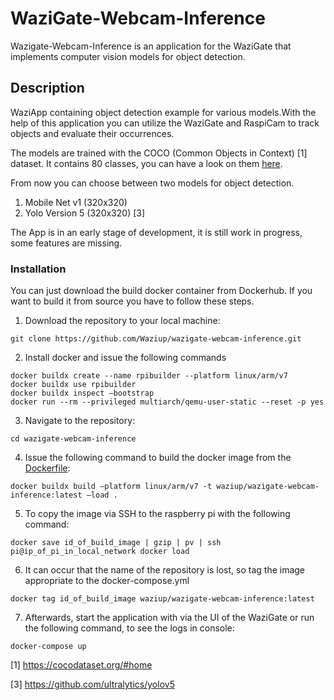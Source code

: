 # WaziGate-Webcam-Inference

Wazigate-Webcam-Inference is an application for the WaziGate that implements computer vision models for object detection.  

## Description

WaziApp containing object detection example for various models.With the help of this application you can utilize the WaziGate and RaspiCam to track objects and evaluate their occurrences.

The models are trained with the COCO (Common Objects in Context) [1] dataset. It contains 80 classes, you can have a look on them [here](coco_tiny_yolov5/labelmap.txt "labelmap.txt"). 

From now you can choose between two models for object detection.

1. Mobile Net v1 (320x320)
2. Yolo Version 5 (320x320) [3]

The App is in an early stage of development, it is still work in progress, some features are missing.

### Installation

You can just download the build docker container from Dockerhub.
If you want to build it from source you have to follow these steps.

1. Download the repository to your local machine:

```
git clone https://github.com/Waziup/wazigate-webcam-inference.git
```

2. Install docker and issue the following commands

```
docker buildx create --name rpibuilder --platform linux/arm/v7
docker buildx use rpibuilder 
docker buildx inspect –bootstrap
docker run --rm --privileged multiarch/qemu-user-static --reset -p yes
```

3. Navigate to the repository:

```
cd wazigate-webcam-inference
```

4. Issue the following command to build the docker image from the [Dockerfile](Dockerfile "Dockerfile"):

```
docker buildx build –platform linux/arm/v7 -t waziup/wazigate-webcam-inference:latest –load .
```

5. To copy the image via SSH to the raspberry pi with the following command:

```
docker save id_of_build_image | gzip | pv | ssh pi@ip_of_pi_in_local_network docker load
```

6. It can occur that the name of the repository is lost, so tag the image appropriate to the docker-compose.yml

```
docker tag id_of_build_image waziup/wazigate-webcam-inference:latest
```

7. Afterwards, start the application with via the UI of the WaziGate or run the following command, to see the logs in console:

```
docker-compose up
```


[1] https://cocodataset.org/#home

[3] https://github.com/ultralytics/yolov5
